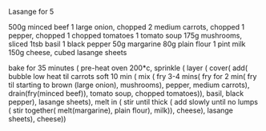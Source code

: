 Lasange for 5

500g minced beef
1 large onion, chopped
2 medium carrots, chopped
1 pepper, chopped
1 chopped tomatoes
1 tomato soup
175g mushrooms, sliced
1tsb basil
1 black pepper
50g margarine
80g plain flour
1 pint milk
150g cheese, cubed
lasange sheets

bake for 35 minutes (
	pre-heat oven 200*c,
	sprinkle (
		layer (
			cover(
				add(
					bubble low heat til carrots soft 10 min (
						mix (
							fry 3-4 mins(
								fry for 2 min(
									fry til starting to brown (large onion),
									mushrooms),
								pepper,
								medium carrots),
							drain(fry(minced beef)),
							tomato soup,
							chopped tomatoes)),
					basil,
					black pepper),
				lasange sheets),
			melt in (
				stir until thick (
					add slowly until no lumps (
						stir together(
							melt(margarine),
							plain flour),
						milk)),
				cheese),
			lasange sheets),
		cheese))
